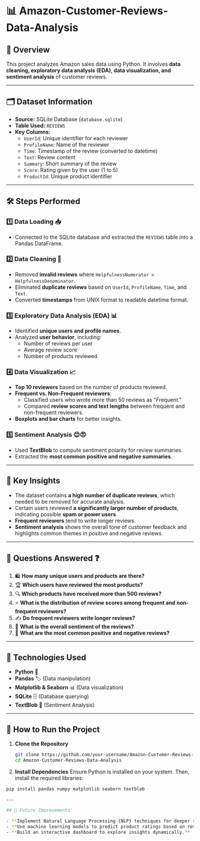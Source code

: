 # 📊 Amazon-Customer-Reviews-Data-Analysis

## 📌 Overview
This project analyzes Amazon sales data using Python. It involves **data cleaning, exploratory data analysis (EDA), data visualization, and sentiment analysis** of customer reviews.

---

## 🗂️ Dataset Information
- **Source:** SQLite Database (`database.sqlite`)
- **Table Used:** `REVIEWS`
- **Key Columns:**
  - `UserId`: Unique identifier for each reviewer
  - `ProfileName`: Name of the reviewer
  - `Time`: Timestamp of the review (converted to datetime)
  - `Text`: Review content
  - `Summary`: Short summary of the review
  - `Score`: Rating given by the user (1 to 5)
  - `ProductId`: Unique product identifier

---

## 🛠️ Steps Performed

### 1️⃣ Data Loading 📥
- Connected to the SQLite database and extracted the `REVIEWS` table into a Pandas DataFrame.

### 2️⃣ Data Cleaning 🧹
- Removed **invalid reviews** where `HelpfulnessNumerator > HelpfulnessDenominator`.
- Eliminated **duplicate reviews** based on `UserId`, `ProfileName`, `Time`, and `Text`.
- Converted **timestamps** from UNIX format to readable datetime format.

### 3️⃣ Exploratory Data Analysis (EDA) 📊
- Identified **unique users and profile names**.
- Analyzed **user behavior**, including:
  - Number of reviews per user
  - Average review score
  - Number of products reviewed

### 4️⃣ Data Visualization 📈
- **Top 10 reviewers** based on the number of products reviewed.
- **Frequent vs. Non-Frequent reviewers**:
  - Classified users who wrote more than 50 reviews as "Frequent."
  - Compared **review scores and text lengths** between frequent and non-frequent reviewers.
- **Boxplots and bar charts** for better insights.

### 5️⃣ Sentiment Analysis 😊😠
- Used **TextBlob** to compute sentiment polarity for review summaries.
- Extracted the **most common positive and negative summaries**.

---

## 📌 Key Insights
- The dataset contains **a high number of duplicate reviews**, which needed to be removed for accurate analysis.
- Certain users reviewed **a significantly larger number of products**, indicating possible **spam or power users**.
- **Frequent reviewers** tend to write longer reviews.
- **Sentiment analysis** shows the overall tone of customer feedback and highlights common themes in positive and negative reviews.

---

## 📌 Questions Answered ❓
1. 🛍️ **How many unique users and products are there?**
2. 🏆 **Which users have reviewed the most products?**
3. 🔍 **Which products have received more than 500 reviews?**
4. ⭐ **What is the distribution of review scores among frequent and non-frequent reviewers?**
5. ✍️ **Do frequent reviewers write longer reviews?**
6. 🤖 **What is the overall sentiment of the reviews?**
7. 📢 **What are the most common positive and negative reviews?**

---

## 🔧 Technologies Used
- **Python** 🐍
- **Pandas** 🏷️ (Data manipulation)
- **Matplotlib & Seaborn** 📊 (Data visualization)
- **SQLite** 🗄️ (Database querying)
- **TextBlob** 🤖 (Sentiment Analysis)

---

## 🚀 How to Run the Project

1. **Clone the Repository**  
   ```bash
   git clone https://github.com/your-username/Amazon-Customer-Reviews-Data-Analysis.git
   cd Amazon-Customer-Reviews-Data-Analysis
   
2. **Install Dependencies** 
   Ensure Python is installed on your system. Then, install the required libraries:
  ```bash
  pip install pandas numpy matplotlib seaborn textblob

---

## 🚀 Future Improvements

- **Implement Natural Language Processing (NLP) techniques for deeper review analysis.**
- **Use machine learning models to predict product ratings based on review content.**
- **Build an interactive dashboard to explore insights dynamically.**
